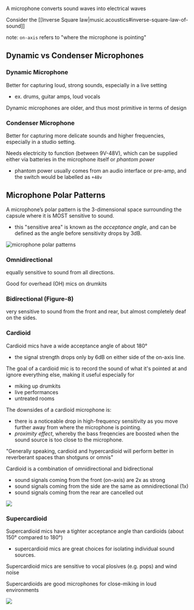 
A microphone converts sound waves into electrical waves

Consider the [[Inverse Square law|music.acoustics#inverse-square-law-of-sound]]

note: `on-axis` refers to "where the microphone is pointing"

## Dynamic vs Condenser Microphones
### Dynamic Microphone
Better for capturing loud, strong sounds, especially in a live setting
- ex. drums, guitar amps, loud vocals

Dynamic microphones are older, and thus most primitive in terms of design

### Condenser Microphone
Better for capturing more delicate sounds and higher frequencies, especially in a studio setting.

Needs electricity to function (between 9V-48V), which can be supplied either via batteries in the microphone itself or *phantom power*
- phantom power usually comes from an audio interface or pre-amp, and the switch would be labelled as `+48v`

## Microphone Polar Patterns
A microphone’s polar pattern is the 3-dimensional space surrounding the capsule where it is MOST sensitive to sound.
- this "sensitive area" is known as the *acceptance angle*, and can be defined as the angle before sensitivity drops by 3dB. 

![microphone polar patterns](/assets/images/2022-10-13-08-55-07.png)

### Omnidirectional
equally sensitive to sound from all directions.

Good for overhead (OH) mics on drumkits

### Bidirectional (Figure-8)
very sensitive to sound from the front and rear, but almost completely deaf on the sides.

### Cardioid
Cardioid mics have a wide acceptance angle of about 180°
- the signal strength drops only by 6dB on either side of the on-axis line.

The goal of a cardioid mic is to record the sound of what it's pointed at and ignore everything else, making it useful especially for
- miking up drumkits
- live performances
- untreated rooms

The downsides of a cardioid microphone is:
- there is a noticeable drop in high-frequency sensitivity as you move further away from where the microphone is pointing.
- *proximity effect*, whereby the bass freqencies are boosted when the sound source is too close to the microphone.

"Generally speaking, cardioid and hypercardioid will perform better in reverberant spaces than shotguns or omnis"

Cardioid is a combination of omnidirectional and bidirectional
- sound signals coming from the front (on-axis) are 2x as strong
- sound signals coming from the side are the same as omnidirectional (1x)
- sound signals coming from the rear are cancelled out 

![](/assets/images/2022-10-13-09-00-04.png)

### Supercardioid
Supercardioid mics have a tighter acceptance angle than cardioids (about 150° compared to 180°)
- supercardioid mics are great choices for isolating individual sound sources.

Supercardioid mics are sensitive to vocal plosives (e.g. pops) and wind noise

Supercardioids are good microphones for close-miking in loud environments

![](/assets/images/2022-10-13-09-19-58.png)